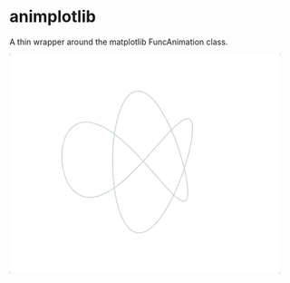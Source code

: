 # animplotlib
A thin wrapper around the matplotlib FuncAnimation class.

<img src="gifs/trefoil-knot.gif" />
